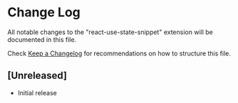 # Change Log

All notable changes to the "react-use-state-snippet" extension will be documented in this file.

Check [Keep a Changelog](http://keepachangelog.com/) for recommendations on how to structure this file.

## [Unreleased]

- Initial release
